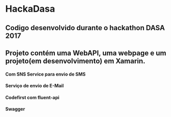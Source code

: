 # HackaDasa

## Codigo desenvolvido durante o hackathon DASA 2017

## Projeto contém uma WebAPI, uma webpage e um projeto(em desenvolvimento) em Xamarin.

#### Com SNS Service para envio de SMS 
#### Serviço de envio de E-Mail 
#### Codefirst com fluent-api 
#### Swagger 


